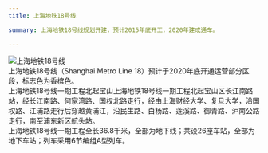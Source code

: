 ```yaml
---
title: 上海地铁18号线

summary: 上海地铁18号线规划开建，预计2015年底开工，2020年建成通车。

---      
```

![上海地铁18号线](http://www.laojie.tk/img/l18.jpg)    
上海地铁18号线（Shanghai Metro Line 18）预计于2020年底开通运营部分区段，标志色为香槟色。    
上海地铁18号线一期工程北起宝山上海地铁18号线一期工程北起宝山区长江南路站，经长江南路、何家湾路、国权北路走行，经由上海财经大学、复旦大学，沿国权路、江浦路走行后穿越黄浦江，沿民生路、白杨路、莲溪路、御青路、沪南公路走行，南至浦东新区航头站。        
上海地铁18号线一期工程全长36.8千米，全部为地下线；共设26座车站，全部为地下车站；列车采用6节编组A型列车。    
